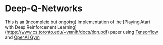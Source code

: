 # Deep-Q-Networks
This is an (incomplete but ongoing) implementation of the [Playing Atari with Deep Reinforcement Learning]
(https://www.cs.toronto.edu/~vmnih/docs/dqn.pdf) paper using [Tensorflow](https://www.tensorflow.org/) 
and [OpenAI Gym](https://gym.openai.com/)
